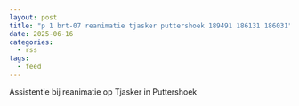 ```yaml
---
layout: post
title: "p 1 brt-07 reanimatie tjasker puttershoek 189491 186131 186031"
date: 2025-06-16
categories: 
  - rss
tags: 
  - feed
---
```


Assistentie bij reanimatie op Tjasker in Puttershoek
